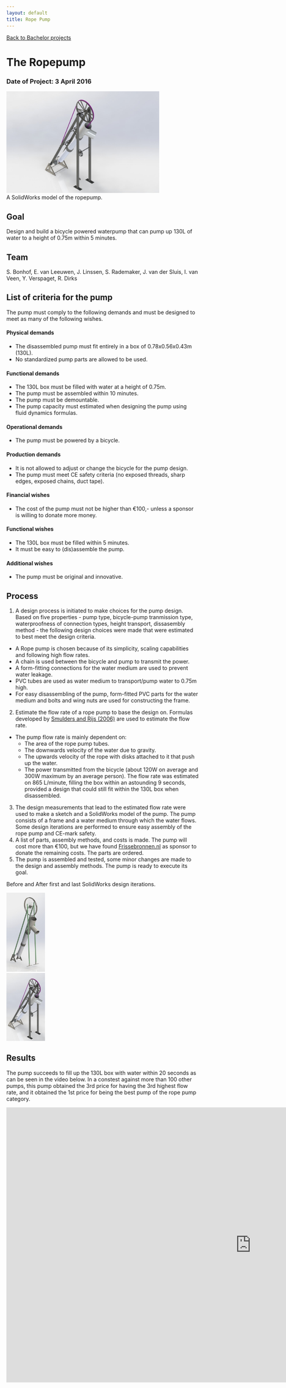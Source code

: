 ```yaml
---
layout: default
title: Rope Pump
---
```


[Back to Bachelor projects](./bachelor.md)
# The Ropepump
### Date of Project: 3 April 2016
<img src="/assets/img/Touwpomp1.jpg" alt="touwpomp_project" width="400"/>\
A SolidWorks model of the ropepump.

## Goal
Design and build a bicycle powered waterpump that can pump up 130L of water to a height of 0.75m within 5 minutes.

## Team
S. Bonhof, E. van Leeuwen, J. Linssen, S. Rademaker, J. van der Sluis, I. van Veen, Y. Verspaget, R. Dirks

## List of criteria for the pump
The pump must comply to the following demands and must be designed to meet as many of the following wishes.

#### Physical demands
* The disassembled pump must fit entirely in a box of 0.78x0.56x0.43m (130L).
* No standardized pump parts are allowed to be used.
#### Functional demands
* The 130L box must be filled with water at a height of 0.75m.
* The pump must be assembled within 10 minutes.
* The pump must be demountable.
* The pump capacity must estimated when designing the pump using fluid dynamics formulas.
#### Operational demands
* The pump must be powered by a bicycle. 
#### Production demands
* It is not allowed to adjust or change the bicycle for the pump design.
* The pump must meet CE safety criteria (no exposed threads, sharp edges, exposed chains, duct tape).
#### Financial wishes
* The cost of the pump must not be higher than €100,- unless a sponsor is willing to donate more money.
#### Functional wishes
* The 130L box must be filled within 5 minutes.
* It must be easy to (dis)assemble the pump.
#### Additional wishes
* The pump must be original and innovative.


## Process
1. A design process is initiated to make choices for the pump design. Based on five properties - pump type, bicycle-pump tranmission type, waterproofness of connection types, height transport, dissasembly method - the following design choices were made that were estimated to best meet the design criteria. 
  - A Rope pump is chosen because of its simplicity, scaling capabilities and following high flow rates.
  - A chain is used between the bicycle and pump to transmit the power.
  - A form-fitting connections for the water medium are used to prevent water leakage.
  - PVC tubes are used as water medium to transport/pump water to 0.75m high.
  - For easy disassembling of the pump, form-fitted PVC parts for the water medium and bolts and wing nuts are used for constructing the frame.
2. Estimate the flow rate of a rope pump to base the design on. Formulas developed by [Smulders and Rijs (2006)](https://www.arrakis.nl/reports/060923_Ropepump_Smulders-Rijs_lr.pdf) are used to estimate the flow rate.
  - The pump flow rate is mainly dependent on: 
    - The area of the rope pump tubes.
    - The downwards velocity of the water due to gravity.
    - The upwards velocity of the rope with disks attached to it that push up the water.
    - The power transmitted from the bicycle (about 120W on average and 300W maximum by an average person).
  The flow rate was estimated on 865 L/minute, filling the box within an astounding 9 seconds, provided a design that could still fit within the 130L box when disassembled. 
3. The design measurements that lead to the estimated flow rate were used to make a sketch and a SolidWorks model of the pump. The pump consists of a frame and a water medium through which the water flows. Some design iterations are performed to ensure easy assembly of the rope pump and CE-mark safety.
4. A list of parts, assembly methods, and costs is made. The pump will cost more than €100, but we have found [Frissebronnen.nl](Frissebronnen.nl) as sponsor to donate the remaining costs. The parts are ordered.
5. The pump is assembled and tested, some minor changes are made to the design and assembly methods. The pump is ready to execute its goal. 

Before and After first and last SolidWorks design iterations.
 <div class="row">
  <div class="column">
    <img src="/assets/img/Touwpomp0.jpg" alt="touwpomp_project1" style="width:20%"/>
  </div>
  <div class="column">
    <img src="/assets/img/Touwpomp2.jpg" alt="touwpomp_project2" style="width:20%"/>
  </div>
</div> 

## Results
The pump succeeds to fill up the 130L box with water within 20 seconds as can be seen in the video below. In a constest against more than 100 other pumps, this pump obtained the 3rd price for having the 3rd highest flow rate, and it obtained the 1st price for being the best pump of the rope pump category.

<iframe width="1280" height="720" src="https://www.youtube.com/embed/-KpJuhg08SY" title="De touwpomp van WB11 2015-2016" frameborder="0" allow="accelerometer; autoplay; clipboard-write; encrypted-media; gyroscope; picture-in-picture" allowfullscreen></iframe>
